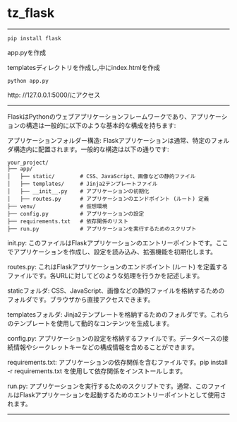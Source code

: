# tz_flask


---

```
pip install flask
```
app.pyを作成

templatesディレクトリを作成し,中にindex.htmlを作成
```
python app.py
```
http: //127.0.0.1:5000/にアクセス

---

FlaskはPythonのウェブアプリケーションフレームワークであり、アプリケーションの構造は一般的に以下のような基本的な構成を持ちます:

アプリケーションフォルダー構造: Flaskアプリケーションは通常、特定のフォルダ構造内に配置されます。一般的な構造は以下の通りです:

```
your_project/
├── app/
│   ├── static/        # CSS、JavaScript、画像などの静的ファイル
│   ├── templates/     # Jinja2テンプレートファイル
│   ├── __init__.py    # アプリケーションの初期化
│   ├── routes.py      # アプリケーションのエンドポイント (ルート) 定義
├── venv/              # 仮想環境
├── config.py          # アプリケーションの設定
├── requirements.txt   # 依存関係のリスト
├── run.py             # アプリケーションを実行するためのスクリプト
```

init.py: このファイルはFlaskアプリケーションのエントリーポイントです。ここでアプリケーションを作成し、設定を読み込み、拡張機能を初期化します。

routes.py: これはFlaskアプリケーションのエンドポイント (ルート) を定義するファイルです。各URLに対してどのような処理を行うかを記述します。

staticフォルダ: CSS、JavaScript、画像などの静的ファイルを格納するためのフォルダです。ブラウザから直接アクセスできます。

templatesフォルダ: Jinja2テンプレートを格納するためのフォルダです。これらのテンプレートを使用して動的なコンテンツを生成します。

config.py: アプリケーションの設定を格納するファイルです。データベースの接続情報やシークレットキーなどの構成情報を含めることができます。

requirements.txt: アプリケーションの依存関係を含むファイルです。pip install -r requirements.txt を使用して依存関係をインストールします。

run.py: アプリケーションを実行するためのスクリプトです。通常、このファイルはFlaskアプリケーションを起動するためのエントリーポイントとして使用されます。


---
